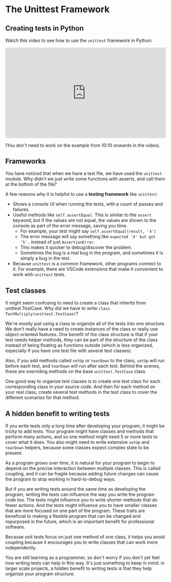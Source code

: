 
# The Unittest Framework

## Creating tests in Python

Watch this video to see how to use the `unittest` framework in Python:

<div style="position: relative; padding-bottom: 56.25%; height: 0;"><iframe src="https://www.youtube.com/embed/Oz0Z2tNuvDw?start=10&rel=0" title="YouTube video player" frameborder="0" allow="accelerometer; autoplay; clipboard-write; encrypted-media; gyroscope; picture-in-picture" allowfullscreen style="position: absolute; top: 0; left: 0; width: 100%; height: 100%;"></iframe></div>

(You don't need to work on the example from 10:10 onwards in the video).


## Frameworks

You have noticed that when we have a test file, we have used the `unittest` module. Why didn't we just write some functions with asserts, and call them at the bottom of the file?

A few reasons why it is helpful to use a **testing framework** like `unittest`:

* Shows a console UI when running the tests, with a count of passes and failures.
* Useful methods like `self.assertEqual`. This is similar to the `assert` keyword, but if the values are not equal, the values are shown to the console as part of the error message, saving you time.
  * For example, your test might say `self.assertEqual(result, '4')`
  * The error message will say something like `expected '4' but got '5'.` instead of just `AssertionError`.
  * This makes it quicker to debug/discover the problem.
  * Sometimes the bug is a real bug in the program, and sometimes it is simply a bug in the test.
* Because `unittest` is a common framework, other programs connect to it. For example, there are VSCode extensions that make it convenient to work with `unittest` tests.

## Test classes

It might seem confusing to need to create a class that inherits from unittest.TestCase. Why did we have to write `class TestMultiply(unittest.TestCase)`?

We're mostly just using a class to organize all of the tests into one structure. We don't really have a need to create instances of the class or really use object-oriented features. One benefit of the class structure is that if your test needs helper methods, they can be part of the structure of the class instead of being floating as functions outside (which is less organized, especially if you have one test file with several test classes).

Also, if you add methods called `setUp` or `tearDown` to the class, `setUp` will run before each test, and `tearDown` will run after each test. Behind the scenes, these are overriding methods on the base `unittest.TestCase` class.

One good way to organize test classes is to create one test class for each corresponding class in your source code. And then for each method on your real class, create several test methods in the test class to cover the different scenarios for that method.

## A hidden benefit to writing tests

If you write tests only a long time after developing your program, it might be tricky to add tests. Your program might have classes and methods that perform many actions, and so one method might need 5 or more tests to cover what it does. You also might need to write extensive `setUp` and `tearDown` helpers, because some classes expect complex state to be present.

As a program grows over time, it is natural for your program to begin to depend on the precise interaction between multiple classes. This is called coupling, and it can be fragile because adding future changes can cause the program to stop working in hard-to-debug ways.

But if you are writing tests around the same time as developing the program, writing the tests can influence the way you write the program code too. The tests might influence you to write shorter methods that do fewer actions. And the tests might influence you to have smaller classes that are more focused on one part of the program. These traits are beneficial to making a flexible program that can be changed and repurposed in the future, which is an important benefit for professional software.

Because unit tests focus on just one method of one class, it helps you avoid coupling because it encourages you to write classes that can work more independently.

You are still learning as a programmer, so don't worry if you don't yet feel how writing tests can help in this way. It's just something to keep in mind: in larger scale projects, a hidden benefit to writing tests is that they help organize your program structure.
